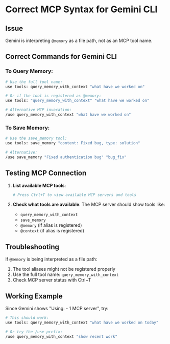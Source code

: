 # Correct MCP Syntax for Gemini CLI

## Issue
Gemini is interpreting `@memory` as a file path, not as an MCP tool name.

## Correct Commands for Gemini CLI

### To Query Memory:
```bash
# Use the full tool name:
use tools: query_memory_with_context "what have we worked on"

# Or if the tool is registered as @memory:
use tools: "query_memory_with_context" "what have we worked on"

# Alternative MCP invocation:
/use query_memory_with_context "what have we worked on"
```

### To Save Memory:
```bash
# Use the save_memory tool:
use tools: save_memory "content: Fixed bug, type: solution"

# Alternative:
/use save_memory "Fixed authentication bug" "bug_fix"
```

## Testing MCP Connection

1. **List available MCP tools**:
   ```bash
   # Press Ctrl+T to view available MCP servers and tools
   ```

2. **Check what tools are available**:
   The MCP server should show tools like:
   - `query_memory_with_context`
   - `save_memory`
   - `@memory` (if alias is registered)
   - `@context` (if alias is registered)

## Troubleshooting

If `@memory` is being interpreted as a file path:
1. The tool aliases might not be registered properly
2. Use the full tool name: `query_memory_with_context`
3. Check MCP server status with Ctrl+T

## Working Example

Since Gemini shows "Using: - 1 MCP server", try:
```bash
# This should work:
use tools: query_memory_with_context "what have we worked on today"

# Or try the /use prefix:
/use query_memory_with_context "show recent work"
```